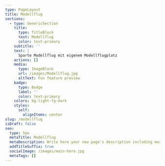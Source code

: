```yaml
---
type: PageLayout
title: Modellflug
sections:
  - type: GenericSection
    title:
      type: TitleBlock
      text: Modellflug
      color: text-primary
    subtitle: ''
    text: |
      Sparte Modellflug mit eigenem Modellflugplatz
    actions: []
    media:
      type: ImageBlock
      url: /images/Modellflug.jpg
      altText: Fun feature preview
    badge:
      type: Badge
      label: ''
      color: text-primary
    colors: bg-light-fg-dark
    styles:
      self:
        alignItems: center
slug: /modellflug
isDraft: false
seo:
  type: Seo
  metaTitle: Modellflug
  metaDescription: Write here your new page's description including most relevant keywords.
  addTitleSuffix: true
  socialImage: /images/main-hero.jpg
  metaTags: []
---
```

